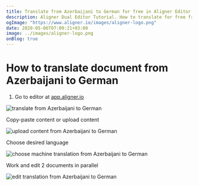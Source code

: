 ```yaml
---
title: Translate from Azerbaijani to German for free in Aligner Editor
description: Aligner Dual Editor Tutorial. How to translate for free from Azerbaijani to German. Aligner is multilingual document management platform. 
ogImage: "https://www.aligner.io/images/aligner-logo.png"
date: 2020-05-06T07:09:21+03:00
image: ../images/aligner-logo.png
onBlog: true
---
```


# How to translate document from Azerbaijani to German

1. Go to editor at [app.aligner.io](https://app.aligner.io "Aligner App web page")

![translate from Azerbaijani to German](../aligner-blank-editor.png "translate from Azerbaijani to German")

Copy-paste content or upload content

![upload content from Azerbaijani to German](../aligner-uploaded-document.png "upload content from Azerbaijani to German")

Choose desired language

![choose machine translation from Azerbaijani to German](../aligner-language-dropdown.png "choose machine translation from Azerbaijani to German")

Work and edit 2 documents in parallel

![edit translation from Azerbaijani to German](../aligner-double-sitded-editor.png "edit translation from Azerbaijani to German")

